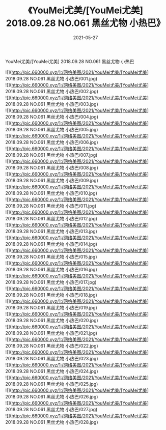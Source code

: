 ﻿---
layout: post
title:  《YouMei尤美/[YouMei尤美] 2018.09.28 NO.061 黑丝尤物 小热巴》
date:   2021-05-27
img: http://pic.660000.xyz/1:/网络美图/2021/YouMei尤美/[YouMei尤美] 2018.09.28 NO.061 黑丝尤物 小热巴/000.jpg
categories: [美女, 清纯, 唯美]
---

YouMei尤美/[YouMei尤美] 2018.09.28 NO.061 黑丝尤物 小热巴

 ![](http://pic.660000.xyz/1:/网络美图/2021/YouMei尤美/[YouMei尤美] 2018.09.28 NO.061 黑丝尤物 小热巴/001.jpg) <br>![](http://pic.660000.xyz/1:/网络美图/2021/YouMei尤美/[YouMei尤美] 2018.09.28 NO.061 黑丝尤物 小热巴/002.jpg) <br>![](http://pic.660000.xyz/1:/网络美图/2021/YouMei尤美/[YouMei尤美] 2018.09.28 NO.061 黑丝尤物 小热巴/003.jpg) <br>![](http://pic.660000.xyz/1:/网络美图/2021/YouMei尤美/[YouMei尤美] 2018.09.28 NO.061 黑丝尤物 小热巴/004.jpg) <br>![](http://pic.660000.xyz/1:/网络美图/2021/YouMei尤美/[YouMei尤美] 2018.09.28 NO.061 黑丝尤物 小热巴/005.jpg) <br>![](http://pic.660000.xyz/1:/网络美图/2021/YouMei尤美/[YouMei尤美] 2018.09.28 NO.061 黑丝尤物 小热巴/006.jpg) <br>![](http://pic.660000.xyz/1:/网络美图/2021/YouMei尤美/[YouMei尤美] 2018.09.28 NO.061 黑丝尤物 小热巴/007.jpg) <br>![](http://pic.660000.xyz/1:/网络美图/2021/YouMei尤美/[YouMei尤美] 2018.09.28 NO.061 黑丝尤物 小热巴/008.jpg) <br>![](http://pic.660000.xyz/1:/网络美图/2021/YouMei尤美/[YouMei尤美] 2018.09.28 NO.061 黑丝尤物 小热巴/009.jpg) <br>![](http://pic.660000.xyz/1:/网络美图/2021/YouMei尤美/[YouMei尤美] 2018.09.28 NO.061 黑丝尤物 小热巴/010.jpg) <br>![](http://pic.660000.xyz/1:/网络美图/2021/YouMei尤美/[YouMei尤美] 2018.09.28 NO.061 黑丝尤物 小热巴/011.jpg) <br>![](http://pic.660000.xyz/1:/网络美图/2021/YouMei尤美/[YouMei尤美] 2018.09.28 NO.061 黑丝尤物 小热巴/012.jpg) <br>![](http://pic.660000.xyz/1:/网络美图/2021/YouMei尤美/[YouMei尤美] 2018.09.28 NO.061 黑丝尤物 小热巴/013.jpg) <br>![](http://pic.660000.xyz/1:/网络美图/2021/YouMei尤美/[YouMei尤美] 2018.09.28 NO.061 黑丝尤物 小热巴/014.jpg) <br>![](http://pic.660000.xyz/1:/网络美图/2021/YouMei尤美/[YouMei尤美] 2018.09.28 NO.061 黑丝尤物 小热巴/015.jpg) <br>![](http://pic.660000.xyz/1:/网络美图/2021/YouMei尤美/[YouMei尤美] 2018.09.28 NO.061 黑丝尤物 小热巴/016.jpg) <br>![](http://pic.660000.xyz/1:/网络美图/2021/YouMei尤美/[YouMei尤美] 2018.09.28 NO.061 黑丝尤物 小热巴/017.jpg) <br>![](http://pic.660000.xyz/1:/网络美图/2021/YouMei尤美/[YouMei尤美] 2018.09.28 NO.061 黑丝尤物 小热巴/018.jpg) <br>![](http://pic.660000.xyz/1:/网络美图/2021/YouMei尤美/[YouMei尤美] 2018.09.28 NO.061 黑丝尤物 小热巴/019.jpg) <br>![](http://pic.660000.xyz/1:/网络美图/2021/YouMei尤美/[YouMei尤美] 2018.09.28 NO.061 黑丝尤物 小热巴/020.jpg) <br>![](http://pic.660000.xyz/1:/网络美图/2021/YouMei尤美/[YouMei尤美] 2018.09.28 NO.061 黑丝尤物 小热巴/021.jpg) <br>![](http://pic.660000.xyz/1:/网络美图/2021/YouMei尤美/[YouMei尤美] 2018.09.28 NO.061 黑丝尤物 小热巴/022.jpg) <br>![](http://pic.660000.xyz/1:/网络美图/2021/YouMei尤美/[YouMei尤美] 2018.09.28 NO.061 黑丝尤物 小热巴/023.jpg) <br>![](http://pic.660000.xyz/1:/网络美图/2021/YouMei尤美/[YouMei尤美] 2018.09.28 NO.061 黑丝尤物 小热巴/024.jpg) <br>![](http://pic.660000.xyz/1:/网络美图/2021/YouMei尤美/[YouMei尤美] 2018.09.28 NO.061 黑丝尤物 小热巴/025.jpg) <br>![](http://pic.660000.xyz/1:/网络美图/2021/YouMei尤美/[YouMei尤美] 2018.09.28 NO.061 黑丝尤物 小热巴/026.jpg) <br>![](http://pic.660000.xyz/1:/网络美图/2021/YouMei尤美/[YouMei尤美] 2018.09.28 NO.061 黑丝尤物 小热巴/027.jpg) <br>![](http://pic.660000.xyz/1:/网络美图/2021/YouMei尤美/[YouMei尤美] 2018.09.28 NO.061 黑丝尤物 小热巴/028.jpg) <br>